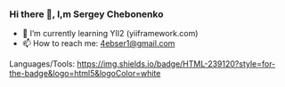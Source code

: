 ### Hi there 👋, I,m Sergey Chebonenko
- 🌱 I’m currently learning YII2 (yiiframework.com)
- 📫 How to reach me: 4ebser1@gmail.com

Languages/Tools:
https://img.shields.io/badge/HTML-239120?style=for-the-badge&logo=html5&logoColor=white


